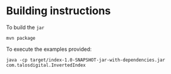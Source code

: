 Building instructions
=====================

To build the `jar`

`mvn package` 

To execute the examples provided:

`java -cp target/index-1.0-SNAPSHOT-jar-with-dependencies.jar com.talosdigital.InvertedIndex`

